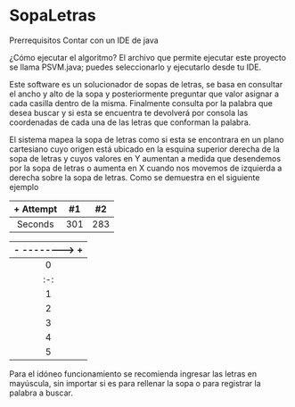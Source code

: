 # SopaLetras

Prerrequisitos
Contar con un IDE de java

¿Cómo ejecutar el algoritmo?
El archivo que permite ejecutar este proyecto se llama PSVM.java; puedes seleccionarlo y ejecutarlo desde tu IDE.

Este software es un solucionador de sopas de letras, se basa en consultar el ancho y alto de la sopa y posteriormente preguntar que valor asignar a cada casilla dentro 
de la misma. Finalmente consulta por la palabra que desea buscar y si esta se encuentra te devolverá por consola las coordenadas de cada una de las letras que conforman
la palabra.

El sistema mapea la sopa de letras como si esta se encontrara en un plano cartesiano cuyo origen está ubicado en la esquina superior derecha de la sopa de letras y cuyos
valores en Y aumentan a medida que desendemos por la sopa de letras o aumenta en X cuando nos movemos de izquierda a derecha sobre la sopa de letras. Como se demuestra
en el siguiente ejemplo

|+ Attempt | #1  | #2  |
| :---:   | :-: | :-: |
| Seconds | 301 | 283 |


| - --------> + |
| :-------: |
| 0 | 1 | 2 | 3 | 4 | 5 | 6 |
|:-:|:-:|:-:|:-:|:-:|:-:|:-:|
| 1 | A | B | C | D | E | F |
| 2 | G | H | I | J | K | L |
| 3 | M | N | O | P | Q | R |
| 4 | S | T | U | V | W | A |
| 5 | B | C | D | E | F | G |

 
 Para el idóneo funcionamiento se recomienda ingresar las letras en mayúscula, sin importar si es para rellenar la sopa o para registrar la palabra a buscar.
 
 
